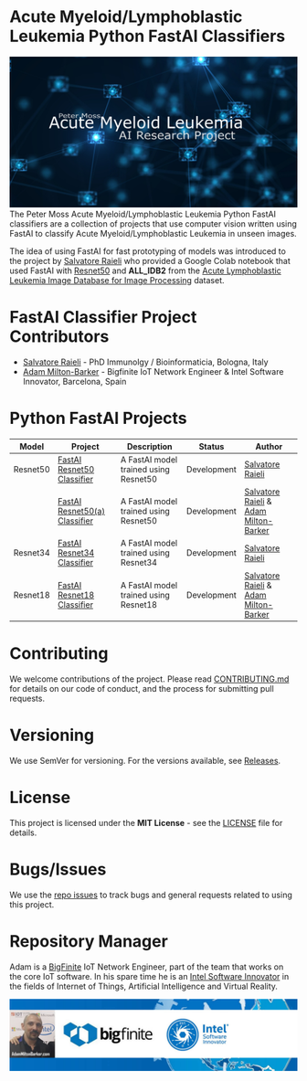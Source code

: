# Acute Myeloid/Lymphoblastic Leukemia Python FastAI Classifiers
![Acute Myeloid/Lymphoblastic Leukemia Python FastAI Classifiers](../../Media/Images/banner.png)
The Peter Moss Acute Myeloid/Lymphoblastic Leukemia Python FastAI classifiers are a collection of projects that use computer vision written using FastAI to classify Acute Myeloid/Lymphoblastic Leukemia in unseen images.

The idea of using FastAI for fast prototyping of models was introduced to the project by [Salvatore Raieli](https://github.com/salvatorera "Salvatore Raieli") who provided a Google Colab notebook that used FastAI with [Resnet50](https://github.com/AMLResearchProject/AML-ALL-Classifiers/tree/master/Python/_FastAI/Resnet50 "Resnet50") and __ALL_IDB2__ from the [Acute Lymphoblastic Leukemia Image Database for Image Processing](https://homes.di.unimi.it/scotti/all/ "Acute Lymphoblastic Leukemia Image Database for Image Processing") dataset. 

# FastAI Classifier Project Contributors

- [Salvatore Raieli](https://github.com/salvatorera "Salvatore Raieli") - PhD Immunolgy / Bioinformaticia, Bologna, Italy
- [Adam Milton-Barker](https://github.com/AdamMiltonBarker "Adam Milton-Barker") - Bigfinite IoT Network Engineer & Intel Software Innovator, Barcelona, Spain

# Python FastAI Projects

| Model  | Project  | Description | Status | Author | 
| -------------  |  ------------- | ------------- | ------------- | ------------- |
| Resnet50  | [FastAI Resnet50 Classifier](https://github.com/AMLResearchProject/AML-ALL-Classifiers/tree/master/Python/_FastAI/Resnet50/ALL-FastAI-Resnet-50.ipynb "FastAI Resnet50 Classifier") | A FastAI model trained using Resnet50 |  Development | [Salvatore Raieli](https://github.com/salvatorera "Salvatore Raieli") | 
| | [FastAI Resnet50(a) Classifier](https://github.com/AMLResearchProject/AML-ALL-Classifiers/tree/master/Python/_FastAI/Resnet50/ALL-FastAI-Resnet-50-a.ipynb "FastAI Resnet50(a) Classifier") | A FastAI model trained using Resnet50 |  Development | [Salvatore Raieli](https://github.com/salvatorera "Salvatore Raieli") & [Adam Milton-Barker](https://github.com/AdamMiltonBarker "Adam Milton-Barker") | 
| Resnet34 | [FastAI Resnet34 Classifier](https://github.com/AMLResearchProject/AML-ALL-Classifiers/tree/master/Python/_FastAI/Resnet34 "FastAI Resnet34 Classifier") | A FastAI model trained using Resnet34 |  Development | [Salvatore Raieli](https://github.com/salvatorera "Salvatore Raieli") | 
| Resnet18 | [FastAI Resnet18 Classifier](https://github.com/AMLResearchProject/AML-ALL-Classifiers/tree/master/Python/_FastAI/Resnet18/ALL-FastAI-Resnet-18.ipynb "FastAI Resnet18 Classifier") | A FastAI model trained using Resnet18 |  Development | [Salvatore Raieli](https://github.com/salvatorera "Salvatore Raieli") & [Adam Milton-Barker](https://github.com/AdamMiltonBarker "Adam Milton-Barker") | 

# Contributing
We welcome contributions of the project. Please read [CONTRIBUTING.md](https://github.com/AMLResearchProject/AML-ALL-Classifiers/blob/master/CONTRIBUTING.md "CONTRIBUTING.md") for details on our code of conduct, and the process for submitting pull requests.

# Versioning
We use SemVer for versioning. For the versions available, see [Releases](https://github.com/AMLResearchProject/AML-ALL-Classifiers/releases "Releases").

# License
This project is licensed under the **MIT License** - see the [LICENSE](https://github.com/AMLResearchProject/AML-ALL-Classifiers/blob/master/LICENSE "LICENSE") file for details.

# Bugs/Issues
We use the [repo issues](https://github.com/AMLResearchProject/AML-ALL-Classifiers/issues "repo issues") to track bugs and general requests related to using this project.  

# Repository Manager
Adam is a [BigFinite](https://www.bigfinite.com "BigFinite") IoT Network Engineer, part of the team that works on the core IoT software. In his spare time he is an [Intel Software Innovator](https://software.intel.com/en-us/intel-software-innovators/overview "Intel Software Innovator") in the fields of Internet of Things, Artificial Intelligence and Virtual Reality.

[![Adam Milton-Barker: BigFinte IoT Network Engineer & Intel® Software Innovator](../../Media/Images/Adam-Milton-Barker.jpg)](https://github.com/AdamMiltonBarker)